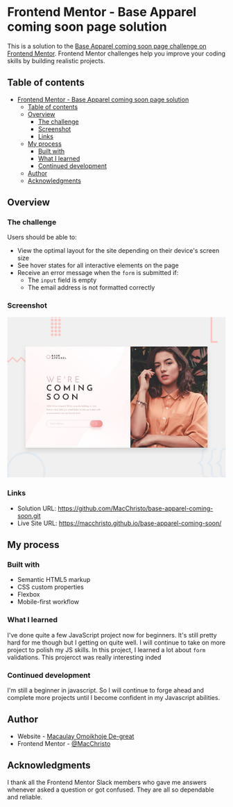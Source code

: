# Frontend Mentor - Base Apparel coming soon page solution

This is a solution to the [Base Apparel coming soon page challenge on Frontend Mentor](https://www.frontendmentor.io/challenges/base-apparel-coming-soon-page-5d46b47f8db8a7063f9331a0). Frontend Mentor challenges help you improve your coding skills by building realistic projects.

## Table of contents

- [Frontend Mentor - Base Apparel coming soon page solution](#frontend-mentor---base-apparel-coming-soon-page-solution)
  - [Table of contents](#table-of-contents)
  - [Overview](#overview)
    - [The challenge](#the-challenge)
    - [Screenshot](#screenshot)
    - [Links](#links)
  - [My process](#my-process)
    - [Built with](#built-with)
    - [What I learned](#what-i-learned)
    - [Continued development](#continued-development)
  - [Author](#author)
  - [Acknowledgments](#acknowledgments)

## Overview

### The challenge

Users should be able to:

- View the optimal layout for the site depending on their device's screen size
- See hover states for all interactive elements on the page
- Receive an error message when the `form` is submitted if:
  - The `input` field is empty
  - The email address is not formatted correctly

### Screenshot

![desktop-preview.jpg](design/desktop-preview.jpg)

### Links

- Solution URL:   <https://github.com/MacChristo/base-apparel-coming-soon.git>
- Live Site URL: <https://macchristo.github.io/base-apparel-coming-soon/>

## My process

### Built with

- Semantic HTML5 markup
- CSS custom properties
- Flexbox
- Mobile-first workflow

### What I learned

I've done quite a few JavaScript project now for beginners. It's still pretty hard for me though but I getting on quite well. I will continue to take on more project to polish  my JS skills. In this project, I learned a lot about `form` validations. This projercct was really interesting inded

### Continued development

I'm still a beginner in javascript. So I will continue to forge ahead and complete more projects until I become confident in my Javascript abilities.

## Author

- Website - [Macaulay Omoikhoje De-great](https://macchristo.github.io/Personal-site-1/)
- Frontend Mentor - [@MacChristo](https://www.frontendmentor.io/profile/MacChristo)

## Acknowledgments

I thank all the Frontend Mentor Slack members who gave me answers whenever asked a question or got confused. They are all so dependable and reliable.

